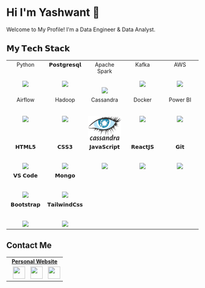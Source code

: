 # Hi I'm Yashwant 👋
Welcome to My Profile! I'm a Data Engineer & Data Analyst.

## 𝗠𝘆 𝗧𝗲𝗰𝗵 𝗦𝘁𝗮𝗰𝗸

<table>
  <tbody>
     <tr valign="top">
      <td width="20%" align="center">
        <span>Python</span><br><br><br>
        <img height="64px" src="https://www.python.org/static/community_logos/python-logo-generic.svg">
      </td>
      <td width="20%" align="center">
        <span>𝗣𝗼𝘀𝘁𝗴𝗿𝗲𝘀𝗾𝗹</span><br><br><br>
        <img height="64px" src="https://cdn.svgporn.com/logos/postgresql.svg">
      </td>
      <td width="20%" align="center">
        <span>Apache Spark</span><br><br><br>
        <img height="64px" src="https://cdn.svgporn.com/logos/apache-spark.svg">
      </td>
      <td width="20%" align="center">
        <span>Kafka</span><br><br><br>
        <img height="64px" src="https://github.com/gilbarbara/logos/blob/main/logos/kafka-icon.svg">
      </td>
      <td width="20%" align="center">
        <span>AWS</span><br><br><br>
        <img height="64px" src="https://github.com/gilbarbara/logos/blob/main/logos/aws.svg">
      </td>
    </tr>
     <tr valign="top">
      <td width="20%" align="center">
        <span>Airflow</span><br><br><br>
        <img height="64px" src="https://github.com/gilbarbara/logos/blob/main/logos/airflow.svg">
      </td>
      <td width="20%" align="center">
        <span>Hadoop</span><br><br><br>
        <img height="64px" src="https://github.com/gilbarbara/logos/blob/main/logos/hadoop.svg">
      </td>
      <td width="20%" align="center">
        <span>Cassandra</span><br><br><br>
        <img height="64px" src="https://github.com/gilbarbara/logos/blob/main/logos/cassandra.svg">
      </td>
      <td width="20%" align="center">
        <span>Docker</span><br><br><br>
        <img height="64px" src="https://cdn.svgporn.com/logos/docker-icon.svg">
      </td>
      <td width="20%" align="center">
        <span>Power BI</span><br><br><br>
        <img height="64px" src="https://github.com/microsoft/PowerBI-Icons/blob/main/SVG/Power-BI.svg">
      </td>
    </tr>
    <tr valign="top">
      <td width="20%" align="center">
        <span>𝗛𝗧𝗠𝗟𝟱</span><br><br><br>
        <img height="64px" src="https://cdn.svgporn.com/logos/html-5.svg">
      </td>
      <td width="20%" align="center">
        <span>𝗖𝗦𝗦𝟯</span><br><br><br>
        <img height="64px" src="https://cdn.svgporn.com/logos/css-3.svg">
      </td>
      <td width="20%" align="center">
        <span>𝗝𝗮𝘃𝗮𝗦𝗰𝗿𝗶𝗽𝘁</span><br><br><br>
        <img height="64px" src="https://cdn.svgporn.com/logos/javascript.svg">
      </td>
      <td width="20%" align="center">
        <span>𝗥𝗲𝗮𝗰𝘁𝗝𝗦</span><br><br><br>
        <img height="64px" src="https://cdn.svgporn.com/logos/react.svg">
      </td>
      <td width="20%" align="center">
        <span>𝗚𝗶𝘁</span><br><br><br>
        <img height="64px" src="https://cdn.svgporn.com/logos/git-icon.svg">
      </td>
    </tr>
    <tr valign="top">      
      <td width="20%" align="center">
        <span>𝗩𝗦 𝗖𝗼𝗱𝗲</span><br><br><br>
        <img height="64px" src="https://cdn.svgporn.com/logos/visual-studio-code.svg">
      </td>
      <td width="20%" align="center">
        <span>𝗠𝗼𝗻𝗴𝗼</span><br><br><br>
        <img height="64px" src="https://cdn.svgporn.com/logos/mongodb.svg">
      </td>
    </tr>
    <tr valign="top">
      <td width="20%" align="center">
        <span>𝗕𝗼𝗼𝘁𝘀𝘁𝗿𝗮𝗽</span><br><br><br>
        <img height="64px" src="https://cdn.svgporn.com/logos/bootstrap.svg">
      </td>
      <td width="20%" align="center">
        <span>𝗧𝗮𝗶𝗹𝘄𝗶𝗻𝗱𝗖𝘀𝘀</span><br><br><br>
        <img height="64px" src="https://cdn.svgporn.com/logos/tailwindcss-icon.svg">
      </td>
    </tr>
  </tbody>
</table>

## Contact Me

|  |
|:---------------------------------------------------------------------------------------------------------------------------------------: |
|       **[Personal Website](https://www.novypro.com/profile_projects/yashwantswami)**                                                                                |
|<a href="https://github.com/yashwantswami" style="margin-left: 10px;"><img src="https://cdn.jsdelivr.net/npm/simple-icons@v3/icons/github.svg" width="32px" height="32px"></a> <a style="margin-left: 10px;" href="https://www.linkedin.com/in/yashwant-swami-10250b1a9/"><img src="https://cdn.jsdelivr.net/npm/simple-icons@v3/icons/linkedin.svg" width="32px" height="32px"></a> <a style="margin-left: 10px;" href="https://yashwantswamiportfolio.netlify.app/"><img src="https://www.flaticon.com/free-icon/professional-portfolio_3476457?term=portfolio&page=1&position=6&origin=search&related_id=3476457" width="32px" height="32px"></a> |
